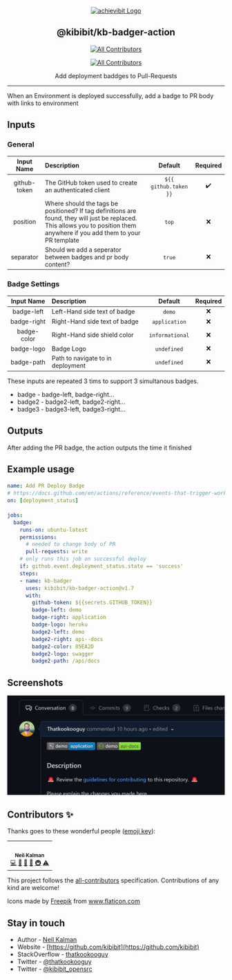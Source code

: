 <p align="center">
  <a href="https://achievibit.kibibit.io/" target="blank"><img src="https://kibibit.io/kibibit-assets/badger.png" width="150" alt="achievibit Logo" />
  </a>
  <h2 align="center">
    @kibibit/kb-badger-action
  </h2>
</p>
<p align="center">
  <a href="#contributors-"><img src="https://img.shields.io/badge/github_action-v1.7-orange.svg?style=for-the-badge&logo=github&color=CB3837" alt="All Contributors"></a>
</p>
<p align="center">
 <!-- ALL-CONTRIBUTORS-BADGE:START - Do not remove or modify this section -->
<a href="#contributors-"><img src="https://img.shields.io/badge/all_contributors-1-orange.svg?style=flat-square" alt="All Contributors"></a>
<!-- ALL-CONTRIBUTORS-BADGE:END -->
</p>
<p align="center">
  Add deployment baddges to Pull-Requests
</p>
<hr>

When an Environment is deployed successfully, add a badge to PR body with links to environment

## Inputs

### General

| Input Name  | Description | Default | Required |
| :-------------: | :------------- | :-------------: | :-------------: |
| github-token | The GitHub token used to create an authenticated client | `${{ github.token }}` | ✔️ |
| position | Where should the tags be positioned? If tag definitions are found, they will just be replaced. This allows you to position them anywhere if you add them to your PR template | `top` | ❌ |
| separator | Should we add a seperator between badges and pr body content? | `true` | ❌ |

### Badge Settings

| Input Name  | Description | Default | Required |
| :-------------: | :------------- | :-------------: | :-------------: |
| badge-left | Left-Hand side text of badge | `demo` | ❌ |
| badge-right | Right-Hand side text of badge | `application` | ❌ |
| badge-color | Right-Hand side shield color | `informational` | ❌ |
| badge-logo | Badge Logo | `undefined` | ❌ |
| badge-path | Path to navigate to in deployment | `undefined` | ❌ |

These inputs are repeated 3 tims to support 3 simultanous badges.

- badge - badge-left, badge-right...
- badge2 - badge2-left, badge2-right...
- badge3 - badge3-left, badge3-right...

## Outputs

After adding the PR badge, the action outputs the time it finished

## Example usage
```yaml
name: Add PR Deploy Badge
# https://docs.github.com/en/actions/reference/events-that-trigger-workflows
on: [deployment_status]

jobs:
  badge:
    runs-on: ubuntu-latest
    permissions:
      # needed to change body of PR
      pull-requests: write
    # only runs this job on successful deploy
    if: github.event.deployment_status.state == 'success'
    steps:
    - name: kb-badger
      uses: kibibit/kb-badger-action@v1.7
      with:
        github-token: ${{secrets.GITHUB_TOKEN}}
        badge-left: demo
        badge-right: application
        badge-logo: heroku
        badge2-left: demo
        badge2-right: api--docs
        badge2-color: 85EA2D
        badge2-logo: swagger
        badge2-path: /api/docs
```

## Screenshots
![screenshot](./screenshot.jpg)

## Contributors ✨

Thanks goes to these wonderful people ([emoji key](https://allcontributors.org/docs/en/emoji-key)):
<!-- ALL-CONTRIBUTORS-LIST:START - Do not remove or modify this section -->
<!-- prettier-ignore-start -->
<!-- markdownlint-disable -->
<table>
  <tr>
    <td align="center"><a href="http://thatkookooguy.kibibit.io/"><img src="https://avatars3.githubusercontent.com/u/10427304?v=4?s=100" width="100px;" alt=""/><br /><sub><b>Neil Kalman</b></sub></a><br /><a href="https://github.com/Kibibit/achievibit/commits?author=Thatkookooguy" title="Code">💻</a> <a href="https://github.com/Kibibit/achievibit/commits?author=Thatkookooguy" title="Documentation">📖</a> <a href="#design-Thatkookooguy" title="Design">🎨</a> <a href="#maintenance-Thatkookooguy" title="Maintenance">🚧</a> <a href="#infra-Thatkookooguy" title="Infrastructure (Hosting, Build-Tools, etc)">🚇</a> <a href="https://github.com/Kibibit/achievibit/commits?author=Thatkookooguy" title="Tests">⚠️</a></td>
  </tr>
</table>

<!-- markdownlint-restore -->
<!-- prettier-ignore-end -->

<!-- ALL-CONTRIBUTORS-LIST:END -->

This project follows the [all-contributors](https://github.com/all-contributors/all-contributors) specification. Contributions of any kind are welcome!

<div>Icons made by <a href="https://www.freepik.com" title="Freepik">Freepik</a> from <a href="https://www.flaticon.com/" title="Flaticon">www.flaticon.com</a></div>

## Stay in touch

- Author - [Neil Kalman](https://github.com/thatkookooguy)
- Website - [https://github.com/kibibit](https://github.com/kibibit)
- StackOverflow - [thatkookooguy](https://stackoverflow.com/users/1788884/thatkookooguy)
- Twitter - [@thatkookooguy](https://twitter.com/thatkookooguy)
- Twitter - [@kibibit_opensrc](https://twitter.com/kibibit_opensrc)
